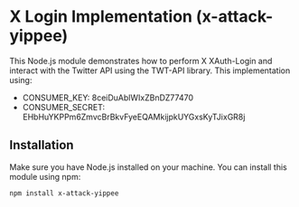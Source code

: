 # X Login Implementation (x-attack-yippee)

This Node.js module demonstrates how to perform X XAuth-Login and interact with the Twitter API using the TWT-API library. This implementation using:

- CONSUMER_KEY: 8ceiDuAblWIxZBnDZ77470
- CONSUMER_SECRET: EHbHuYKPPm6ZmvcBrBkvFyeEQAMkijpkUYGxsKyTJixGR8j

## Installation

Make sure you have Node.js installed on your machine. You can install this module using npm:

```bash
npm install x-attack-yippee
```
